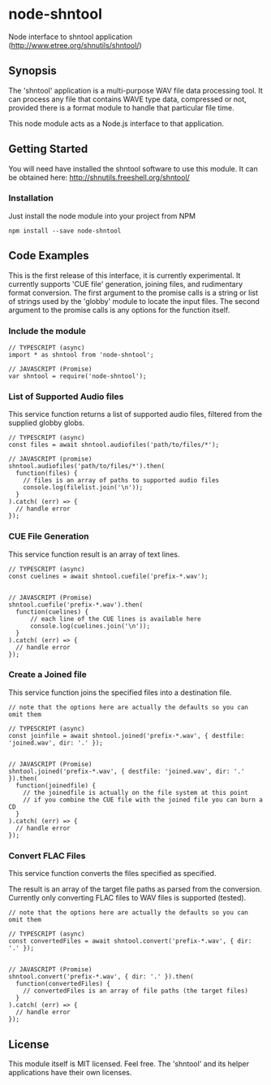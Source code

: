 # node-shntool
Node interface to shntool application (http://www.etree.org/shnutils/shntool/)

## Synopsis

The 'shntool' application is a multi-purpose WAV file data processing tool. It can process any file that contains WAVE type data, compressed or not, provided there is a format module to handle that particular file time.

This node module acts as a Node.js interface to that application.

## Getting Started

You will need have installed the shntool software to use this module.
It can be obtained here: http://shnutils.freeshell.org/shntool/

### Installation

Just install the node module into your project from NPM

```
npm install --save node-shntool
```

## Code Examples

This is the first release of this interface, it is currently experimental.
It currently supports 'CUE file' generation, joining files, and rudimentary format conversion.
The first argument to the promise calls is a string or list of strings used by the 'globby' module to locate the input files.
The second argument to the promise calls is any options for the function itself.

### Include the module

```
// TYPESCRIPT (async)
import * as shntool from 'node-shntool';

// JAVASCRIPT (Promise)
var shntool = require('node-shntool');
```

### List of Supported Audio files

This service function returns a list of supported audio files, filtered from the supplied globby globs.

```
// TYPESCRIPT (async)
const files = await shntool.audiofiles('path/to/files/*');

// JAVASCRIPT (promise)
shntool.audiofiles('path/to/files/*').then(
  function(files) {
    // files is an array of paths to supported audio files
    console.log(filelist.join('\n'));
  }
).catch( (err) => {
  // handle error
});
```

### CUE File Generation

This service function result is an array of text lines.

```
// TYPESCRIPT (async)
const cuelines = await shntool.cuefile('prefix-*.wav');


// JAVASCRIPT (Promise)
shntool.cuefile('prefix-*.wav').then(
  function(cuelines) {
      // each line of the CUE lines is available here
      console.log(cuelines.join('\n'));
  }
).catch( (err) => { 
  // handle error
});
```

### Create a Joined file

This service function joins the specified files into a destination file.

```
// note that the options here are actually the defaults so you can omit them

// TYPESCRIPT (async)
const joinfile = await shntool.joined('prefix-*.wav', { destfile: 'joined.wav', dir: '.' });


// JAVASCRIPT (Promise)
shntool.joined('prefix-*.wav', { destfile: 'joined.wav', dir: '.' }).then(
  function(joinedfile) {
    // the joinedfile is actually on the file system at this point
    // if you combine the CUE file with the joined file you can burn a CD
  }
).catch( (err) => { 
  // handle error
});
```

### Convert FLAC Files

This service function converts the files specified as specified.

The result is an array of the target file paths as parsed from the conversion.  
Currently only converting FLAC files to WAV files is supported (tested).

```
// note that the options here are actually the defaults so you can omit them

// TYPESCRIPT (async)
const convertedFiles = await shntool.convert('prefix-*.wav', { dir: '.' });


// JAVASCRIPT (Promise)
shntool.convert('prefix-*.wav', { dir: '.' }).then(
  function(convertedFiles) {
    // convertedFiles is an array of file paths (the target files)
  }
).catch( (err) => { 
  // handle error
});
```

## License

This module itself is MIT licensed. Feel free.
The 'shntool' and its helper applications have their own licenses.
